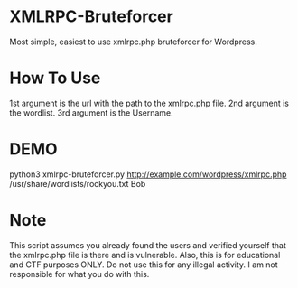 # XMLRPC-Bruteforcer
Most simple, easiest to use xmlrpc.php bruteforcer for Wordpress. 


# How To Use

1st argument is the url with the path to the xmlrpc.php file.
2nd argument is the wordlist.
3rd argument is the Username.


# DEMO
python3 xmlrpc-bruteforcer.py http://example.com/wordpress/xmlrpc.php /usr/share/wordlists/rockyou.txt Bob


# Note
This script assumes you already found the users and verified yourself that the xmlrpc.php file is there and is vulnerable.
Also, this is for educational and CTF purposes ONLY. Do not use this for any illegal activity. I am not responsible for what you do with this.
